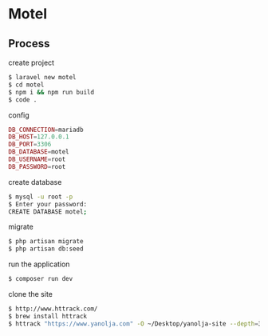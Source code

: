 # Motel

## Process

create project
```bash
$ laravel new motel
$ cd motel
$ npm i && npm run build
$ code .
```

config
```php
DB_CONNECTION=mariadb
DB_HOST=127.0.0.1
DB_PORT=3306
DB_DATABASE=motel
DB_USERNAME=root
DB_PASSWORD=root
```

create database
```bash
$ mysql -u root -p
$ Enter your password:
CREATE DATABASE motel;
```

migrate
```bash
$ php artisan migrate
$ php artisan db:seed
```

run the application
```bash
$ composer run dev
```

clone the site
```bash
$ http://www.httrack.com/
$ brew install httrack
$ httrack "https://www.yanolja.com" -O ~/Desktop/yanolja-site --depth=3 --robots=0 --user-agent="Mozilla/5.0 (Macintosh; Intel Mac OS X 10_15_6) AppleWebKit/537.36 (KHTML, like Gecko) Chrome/91.0.4472.124 Safari/537.36"

```